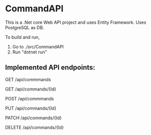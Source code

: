 # CommandAPI
This is a .Net core Web API project and uses Entity Framework. Uses PostgreSQL as DB. 

To build and run,
1. Go to ./src/CommandAPI
2. Run "dotnet run"


## Implemented API endpoints:

GET /api/commmands

GET /api/commands/{Id}

POST /api/commmands

PUT /api/commands/{Id}

PATCH /api/commands/{Id}

DELETE /api/commands/{Id}
